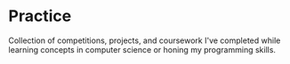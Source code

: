 # Practice

Collection of competitions, projects, and coursework I've completed while learning concepts
in computer science or honing my programming skills.
